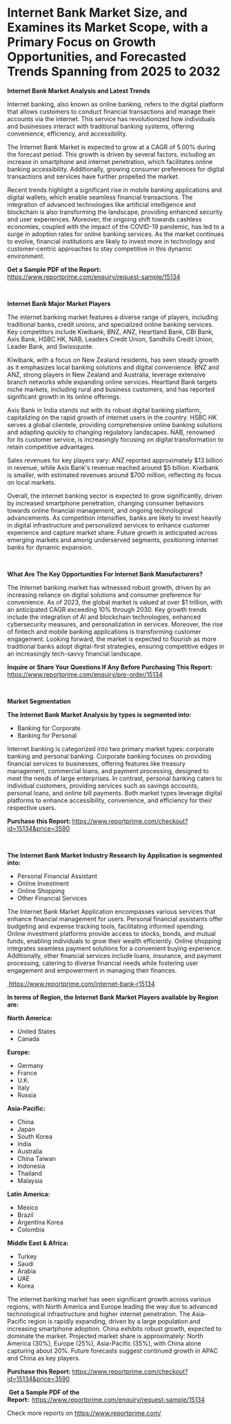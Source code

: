 <p><h1>Internet Bank Market Size, and Examines its Market Scope, with a Primary Focus on Growth Opportunities, and Forecasted Trends Spanning from 2025 to 2032</h1></p><p><strong>Internet Bank Market Analysis and Latest Trends</strong></p>
<p><p>Internet banking, also known as online banking, refers to the digital platform that allows customers to conduct financial transactions and manage their accounts via the internet. This service has revolutionized how individuals and businesses interact with traditional banking systems, offering convenience, efficiency, and accessibility.</p><p>The Internet Bank Market is expected to grow at a CAGR of 5.00% during the forecast period. This growth is driven by several factors, including an increase in smartphone and internet penetration, which facilitates online banking accessibility. Additionally, growing consumer preferences for digital transactions and services have further propelled the market.</p><p>Recent trends highlight a significant rise in mobile banking applications and digital wallets, which enable seamless financial transactions. The integration of advanced technologies like artificial intelligence and blockchain is also transforming the landscape, providing enhanced security and user experiences. Moreover, the ongoing shift towards cashless economies, coupled with the impact of the COVID-19 pandemic, has led to a surge in adoption rates for online banking services. As the market continues to evolve, financial institutions are likely to invest more in technology and customer-centric approaches to stay competitive in this dynamic environment.</p></p>
<p><strong>Get a Sample PDF of the Report:&nbsp;</strong> <a href="https://www.reportprime.com/enquiry/request-sample/15134?utm_campaign=2892&utm_medium=2&utm_source=Github&utm_content=ia&utm_term=20032025&utm_id=internet-bank">https://www.reportprime.com/enquiry/request-sample/15134</a></p>
<p>&nbsp;</p>
<p><strong>Internet Bank Major Market Players</strong></p>
<p><p>The internet banking market features a diverse range of players, including traditional banks, credit unions, and specialized online banking services. Key competitors include Kiwibank, BNZ, ANZ, Heartland Bank, CBI Bank, Axis Bank, HSBC HK, NAB, Leaders Credit Union, Sandhills Credit Union, Leader Bank, and Swissquote.</p><p>Kiwibank, with a focus on New Zealand residents, has seen steady growth as it emphasizes local banking solutions and digital convenience. BNZ and ANZ, strong players in New Zealand and Australia, leverage extensive branch networks while expanding online services. Heartland Bank targets niche markets, including rural and business customers, and has reported significant growth in its online offerings.</p><p>Axis Bank in India stands out with its robust digital banking platform, capitalizing on the rapid growth of internet users in the country. HSBC HK serves a global clientele, providing comprehensive online banking solutions and adapting quickly to changing regulatory landscapes. NAB, renowned for its customer service, is increasingly focusing on digital transformation to retain competitive advantages.</p><p>Sales revenues for key players vary: ANZ reported approximately $13 billion in revenue, while Axis Bank's revenue reached around $5 billion. Kiwibank is smaller, with estimated revenues around $700 million, reflecting its focus on local markets.</p><p>Overall, the internet banking sector is expected to grow significantly, driven by increased smartphone penetration, changing consumer behaviors towards online financial management, and ongoing technological advancements. As competition intensifies, banks are likely to invest heavily in digital infrastructure and personalized services to enhance customer experience and capture market share. Future growth is anticipated across emerging markets and among underserved segments, positioning internet banks for dynamic expansion.</p></p>
<p>&nbsp;</p>
<p><strong>What Are The Key Opportunities For Internet Bank Manufacturers?</strong></p>
<p><p>The Internet banking market has witnessed robust growth, driven by an increasing reliance on digital solutions and consumer preference for convenience. As of 2023, the global market is valued at over $1 trillion, with an anticipated CAGR exceeding 10% through 2030. Key growth trends include the integration of AI and blockchain technologies, enhanced cybersecurity measures, and personalization in services. Moreover, the rise of fintech and mobile banking applications is transforming customer engagement. Looking forward, the market is expected to flourish as more traditional banks adopt digital-first strategies, ensuring competitive edges in an increasingly tech-savvy financial landscape.</p></p>
<p><strong>Inquire or Share Your Questions If Any Before Purchasing This Report:</strong> <a href="https://www.reportprime.com/enquiry/pre-order/15134?utm_campaign=2892&utm_medium=2&utm_source=Github&utm_content=ia&utm_term=20032025&utm_id=internet-bank">https://www.reportprime.com/enquiry/pre-order/15134</a></p>
<p>&nbsp;</p>
<p><strong>Market Segmentation</strong></p>
<p><strong>The Internet Bank Market Analysis by types is segmented into:</strong></p>
<p><ul><li>Banking for Corporate</li><li>Banking for Personal</li></ul></p>
<p><p>Internet banking is categorized into two primary market types: corporate banking and personal banking. Corporate banking focuses on providing financial services to businesses, offering features like treasury management, commercial loans, and payment processing, designed to meet the needs of large enterprises. In contrast, personal banking caters to individual customers, providing services such as savings accounts, personal loans, and online bill payments. Both market types leverage digital platforms to enhance accessibility, convenience, and efficiency for their respective users.</p></p>
<p><strong>Purchase this Report:&nbsp;</strong><a href="https://www.reportprime.com/checkout?id=15134&price=3590&utm_campaign=2892&utm_medium=2&utm_source=Github&utm_content=ia&utm_term=20032025&utm_id=internet-bank">https://www.reportprime.com/checkout?id=15134&price=3590</a></p>
<p>&nbsp;</p>
<p><strong>The Internet Bank Market Industry Research by Application is segmented into:</strong></p>
<p><ul><li>Personal Financial Assistant</li><li>Online Investment</li><li>Online Shopping</li><li>Other Financial Services</li></ul></p>
<p><p>The Internet Bank Market Application encompasses various services that enhance financial management for users. Personal financial assistants offer budgeting and expense tracking tools, facilitating informed spending. Online investment platforms provide access to stocks, bonds, and mutual funds, enabling individuals to grow their wealth efficiently. Online shopping integrates seamless payment solutions for a convenient buying experience. Additionally, other financial services include loans, insurance, and payment processing, catering to diverse financial needs while fostering user engagement and empowerment in managing their finances.</p></p>
<p><a href="https://www.reportprime.com/internet-bank-r15134?utm_campaign=2892&utm_medium=2&utm_source=Github&utm_content=ia&utm_term=20032025&utm_id=internet-bank">&nbsp;https://www.reportprime.com/internet-bank-r15134</a></p>
<p><strong>In terms of Region, the Internet Bank Market Players available by Region are:</strong></p>
<p>
    <p> <strong> North America: </strong>
        <ul>
            <li>United States</li>
            <li>Canada</li>
        </ul>
        </p> 
    <p> <strong> Europe: </strong>
        <ul>
            <li>Germany</li>
            <li>France</li>
            <li>U.K.</li>
            <li>Italy</li>
            <li>Russia</li>
        </ul>
        </p> 
    <p> <strong> Asia-Pacific: </strong>
        <ul>
            <li>China</li>
            <li>Japan</li>
            <li>South Korea</li>
            <li>India</li>
            <li>Australia</li>
            <li>China Taiwan</li>
            <li>Indonesia</li>
            <li>Thailand</li>
            <li>Malaysia</li>
        </ul>
        </p> 
    <p> <strong> Latin America: </strong>
        <ul>
            <li>Mexico</li>
            <li>Brazil</li>
            <li>Argentina Korea</li>
            <li>Colombia</li>
        </ul>
        </p> 
    <p> <strong> Middle East & Africa: </strong>
        <ul>
            <li>Turkey</li>
            <li>Saudi</li>
            <li>Arabia</li>
            <li>UAE</li>
            <li>Korea</li>
        </ul>
    </p>
    </p>
<p><p>The internet banking market has seen significant growth across various regions, with North America and Europe leading the way due to advanced technological infrastructure and higher internet penetration. The Asia-Pacific region is rapidly expanding, driven by a large population and increasing smartphone adoption. China exhibits robust growth, expected to dominate the market. Projected market share is approximately: North America (30%), Europe (25%), Asia-Pacific (35%), with China alone capturing about 20%. Future forecasts suggest continued growth in APAC and China as key players.</p></p>
<p><strong>Purchase this Report: </strong><a href="https://www.reportprime.com/checkout?id=15134&price=3590&utm_campaign=2892&utm_medium=2&utm_source=Github&utm_content=ia&utm_term=20032025&utm_id=internet-bank">https://www.reportprime.com/checkout?id=15134&price=3590</a></p>
<p>&nbsp;<strong>Get a Sample PDF of the Report:&nbsp;&nbsp;</strong><a href="https://www.reportprime.com/enquiry/request-sample/15134?utm_campaign=2892&utm_medium=2&utm_source=Github&utm_content=ia&utm_term=20032025&utm_id=internet-bank">https://www.reportprime.com/enquiry/request-sample/15134</a></p>
<p><strong></strong></p>
<p>Check more reports on <a href="https://www.reportprime.com/?utm_campaign=2892&utm_medium=2&utm_source=Github&utm_content=ia&utm_term=20032025&utm_id=internet-bank">https://www.reportprime.com/</a></p>